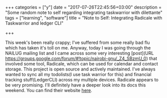 +++
categories = ["y"]
date = "2017-07-26T22:45:56+03:00"
description = "Some random note to self regarding integrating taskwarrior with dilettante"
tags = ["learning", "software"]
title = "Note to Self: Integrating Radicale with Taskwarrior and ledger CLI"

+++

This week's been really crappy; I've suffered from some really bad flu which has taken it's toll on me. Anyway, today I was going through the NAILUG mailing list and I came across some very interesting [post](URL https://groups.google.com/forum/#!topic/nairobi-gnu/_Z4_SBzmU_0) that involved some tool, Radicale, which can be used for calendar and contact storage. This project is open source and actively maintained. I've always wanted to sync all my todolists(I use task warrior for this) and financial tracking stuff(LedgerCLI) across my multiple devices. Radicale appears to be very promising. I'll definitely have a deeper look into its docs this weekend. You can find their website [here](http://radicale.org/URL ).
